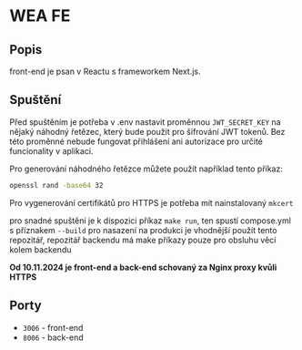# WEA FE

## Popis

front-end je psan v Reactu s frameworkem Next.js.

## Spuštění

Před spuštěním je potřeba v .env nastavit proměnnou `JWT_SECRET_KEY` na nějaký náhodný řetězec, který bude použit pro šifrování JWT tokenů. Bez této proměnné nebude fungovat přihlášení ani autorizace pro určité funcionality v aplikaci.

Pro generování náhodného řetězce můžete použít například tento příkaz:

```bash
openssl rand -base64 32
```

Pro vygenerování certifikátů pro HTTPS je potřeba mít nainstalovaný `mkcert`

pro snadné spuštění je k dispozici příkaz `make run`, ten spustí compose.yml s příznakem `--build`
pro nasazení na produkci je vhodnější použít tento repozitář, repozitář backendu má make příkazy pouze pro obsluhu věcí kolem backendu

**Od 10.11.2024 je front-end a back-end schovaný za Nginx proxy kvůli HTTPS**

## Porty

- `3006` - front-end
- `8006` - back-end